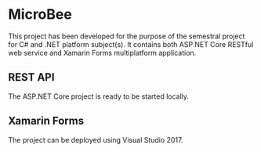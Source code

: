 # MicroBee
This project has been developed for the purpose of the semestral project for C# and .NET platform subject(s). It contains both ASP.NET Core
RESTful web service and Xamarin Forms multiplatform application.

## REST API
The ASP.NET Core project is ready to be started locally.

## Xamarin Forms
The project can be deployed using Visual Studio 2017.
